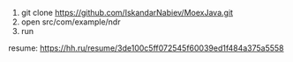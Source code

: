 1. git clone https://github.com/IskandarNabiev/MoexJava.git
2. open src/com/example/ndr
3. run



resume: https://hh.ru/resume/3de100c5ff072545f60039ed1f484a375a5558

